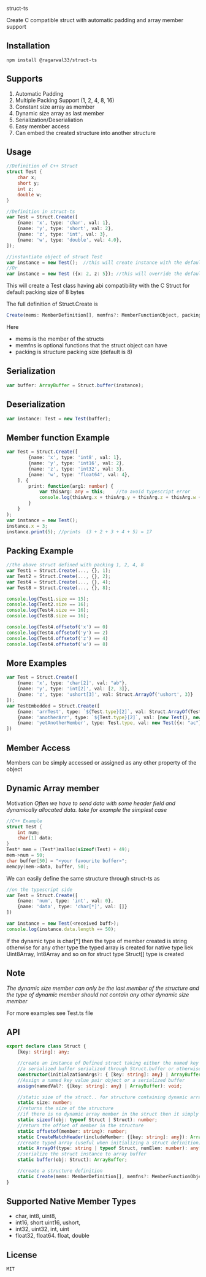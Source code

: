 struct-ts

Create C compatible struct with automatic padding and array member support

Installation
------------
    npm install @ragarwal33/struct-ts

Supports
--------
1. Automatic Padding
2. Multiple Packing Support (1, 2, 4, 8, 16)
3. Constant size array as member
4. Dynamic size array as last member
5. Serialization/Deserialiation
6. Easy member access
7. Can embed the created structure into another structure

Usage
-----
```cpp
//Definition of C++ Struct
struct Test {
    char x;
    short y;
    int z;
    double w;
}
```
```typescript
//Definition in struct-ts
var Test = Struct.Create([
    {name: 'x', type: 'char', val: 1},
    {name: 'y', type: 'short', val: 2},
    {name: 'z', type: 'int', val: 3},
    {name: 'w', type: 'double', val: 4.0},
]);

//instantiate object of struct Test
var instance = new Test();  //this will create instance with the default value specified while creating the definition
//Or
var instance = new Test ({x: 2, z: 5}); //this will override the default value of x and z with the new values provided
```
This will create a Test class having abi compatibility with the C Struct for default packing size of 8 bytes

The full definition of Struct.Create is <br>
```typescript
Create(mems: MemberDefinition[], memfns?: MemberFunctionObject, packing?: number): typeof Struct
```
Here
* mems is the member of the structs
* memfns is optional functions that the struct object can have
* packing is structure packing size (default is 8)

Serialization
--
```typescript
var buffer: ArrayBuffer = Struct.buffer(instance);
```
Deserialization
--
```typescript
var instance: Test = new Test(buffer);
```
Member function Example
------
```typescript
var Test = Struct.Create([
        {name: 'x', type: 'int8', val: 1},
        {name: 'y', type: 'int16', val: 2},
        {name: 'z', type: 'int32', val: 3},
        {name: 'w', type: 'float64', val: 4},
    ], {
        print: function(arg1: number) {
            var thisArg: any = this;    //to avoid typescript error
            console.log(thisArg.x + thisArg.y + thisArg.z + thisArg.w + arg1);
        }
    }
);
var instance = new Test();
instance.x = 3;
instance.print(5); //prints  (3 + 2 + 3 + 4 + 5) = 17
```
Packing Example
--
```typescript
//the above struct defined with packing 1, 2, 4, 8
var Test1 = Struct.Create(..., {}, 1);
var Test2 = Struct.Create(..., {}, 2);
var Test4 = Struct.Create(..., {}, 4);
var Test8 = Struct.Create(..., {}, 8);

console.log(Test1.size == 15);
console.log(Test2.size == 16);
console.log(Test4.size == 16);
console.log(Test8.size == 16);

console.log(Test4.offsetof('x') == 0)
console.log(Test4.offsetof('y') == 2)
console.log(Test4.offsetof('z') == 4)
console.log(Test4.offsetof('w') == 8)
```
More Examples
--
```typescript
var Test = Struct.Create([
    {name: 'x', type: 'char[2]', val: "ab"},
    {name: 'y', type: 'int[2]', val: [2, 3]},
    {name: 'z', type: 'ushort[3]', val: Struct.ArrayOf('ushort', 3)}
]);
var TestEmbedded = Struct.Create([
    {name: 'arrTest', type: `${Test.type}[2]`, val: Struct.ArrayOf(Test, 2)},
    {name: 'anotherArr', type: `${Test.type}[2]`, val: [new Test(), new Test()]}
    {name: 'yetAnotherMember', type: Test.type, val: new Test({x: "ac"})},
])
```
Member Access
--
Members can be simply accessed or assigned as any other property of the object

Dynamic Array member
--
Motivation
*Often we have to send data with some header field and dynamically allocated data. take for example the simplest case*
```cpp
//C++ Example
struct Test {
    int num;
    char[1] data;
}
Test* mem = (Test*)malloc(sizeof(Test) + 49);
mem->num = 50;
char buffer[50] = "<your favourite buffer>";
memcpy(mem->data, buffer, 50);
```
We can easily define the same structure through struct-ts as
```typescript
//on the typescript side
var Test = Struct.Create([
    {name: 'num', type: 'int', val: 0},
    {name: 'data', type: 'char[*]', val: []}
])

var instance = new Test(<received buff>);
console.log(instance.data.length == 50);
```
If the dynamic type is char[*] then the type of member created is string
otherwise for any other type the typed array is created for native type liek Uint8Array, Int8Array and so on
for struct type Struct[] type is created

Note
--
*The dynamic size member can only be the last member of the structure and the type of dynamic member should not contain any other dynamic size member*

For more examples see Test.ts file

API
--
```typescript
export declare class Struct {
    [key: string]: any;

    //create an instance of Defined struct taking either the named key value member variables or
    //a serialized buffer serialized through Struct.buffer or otherwise received from C/C++ side
    constructor(initialzationArgs?: { [key: string]: any} | ArrayBuffer);
    //Assign a named key value pair object or a serialized buffer
    assign(namedVal?: {[key: string]: any} | ArrayBuffer): void;

    //static size of the struct.. for structure containing dynamic array member use sizeof function
    static size: number;
    //returns the size of the structure
    //if there is no dynamic array member in the struct then it simply return above size field
    static sizeof(obj: typeof Struct | Struct): number;
    //return the offset of member in the structure
    static offsetof(member: string): number;
    static CreateMatchHeader(includeMember: {[key: string]: any}): ArrayBuffer;
    //create typed array (useful when initializing a struct definition)
    static ArrayOf(type: string | typeof Struct, numElem: number): any[];
    //serialize the struct instance to array buffer
    static buffer(obj: Struct): ArrayBuffer;

    //create a structure definition
    static Create(mems: MemberDefinition[], memfns?: MemberFunctionObject, packing?: number): typeof Struct;
}
```
Supported Native Member Types
---
* char, int8, uint8,
* int16, short uint16, ushort,
* int32, uint32, int, uint
* float32, float64. float, double

License
--
    MIT
